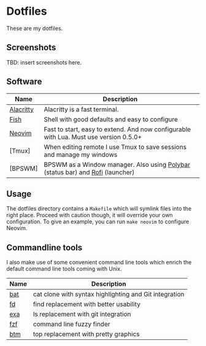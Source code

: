 # Dotfiles

These are my dotfiles.

## Screenshots

TBD: insert screenshots here.

## Software

| Name        | Description                                                                           |
|-------------|---------------------------------------------------------------------------------------|
| [Alacritty] | Alacritty is a fast terminal.                                                         |
| [Fish]      | Shell with good defaults and easy to configure                                        |
| [Neovim]    | Fast to start, easy to extend. And now configurable with Lua. Must use version 0.5.0+ |
| [Tmux]      | When editing remote I use Tmux to save sessions and manage my windows                 |
| [BPSWM]     | BPSWM as a Window manager. Also using [Polybar] (status bar) and [Rofi] (launcher)    |

[Alacritty]: https://github.com/alacritty/alacritty
[Fish]: https://fishshell.com/
[Neovim]: https://github.com/neovim/neovim
[BSPWM]: https://github.com/baskerville/bspwm
[Polybar]: https://github.com/polybar/polybar
[Rofi]: https://github.com/davatorium/rofi

## Usage

The dotfiles directory contains a `Makefile` which will symlink files into the right place. Proceed with caution though, it will override your own configuration. To give an example, you can run `make neovim` to configure Neovim.


## Commandline tools

I also make use of some convenient command line tools which enrich the default command line tools coming with Unix.

| Name  | Description                                            |
|-------|--------------------------------------------------------|
| [bat] | cat clone with syntax highlighting and Git integration |
| [fd]  | find replacement with better usability                 |
| [exa] | ls replacement with git integration                    |
| [fzf] | command line fuzzy finder                              |
| [btm] | top replacement with pretty graphics                   |

[bat]: https://github.com/sharkdp/bat
[fd]: https://github.com/sharkdp/fd
[exa]: https://github.com/ogham/exa
[fzf]: https://github.com/junegunn/fzf
[btm]: https://github.com/ClementTsang/bottom

